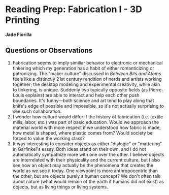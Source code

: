 # Reading Prep: Fabrication I - 3D Printing

#### Jade Fiorilla

## Questions or Observations

1. Fabrication seems to imply similiar behavior to electronic or mechanical tinkering which my generation has a habit of either romanticizing or patronizing. The "maker culture" discussed in *Between Bits and Atoms* feels like a distinctly 21st century rendition of nerds and artists working together; the desktop modeling and experimental creativity, while akin to tinkering, is unique. Suddenly two typically opposite fields (as Pierre-Louis explains) are able to interact and help each other push boundaries. It's funny—both science and art tend to play along that knife's edge of possible and impossible, so it's not actually surprising to see such collaboration. 
2. I wonder how culture would differ if the history of fabrication (i.e. textile mills, labor, etc.) was part of basic education. Would we approach the material world with more respect if we understood how fabric is made, how metal is shaped, where plastic comes from? Would society be forced to value the working class? 
3. It was interesting to consider objects as either "dialogic" or "mattering" in Garfinkel's essay. Both ideas stand on their own, and I do not automatically sympathize more with one over the other. I believe objects are interrelated with their physicality and the current culture, but I also see how an object may actually be the phenomena that creates the world as we see it today. One viewpoint is more anthropocentric than the other, but are objects purely a human concept? We don't often talk about nature (what would remain of the earth if humans did not exist) as objects, but as living things or living systems. 